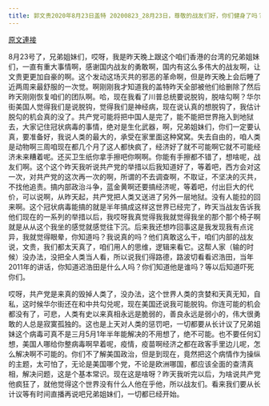 ```yaml
---
title: 郭文贵2020年8月23日盖特 20200823_28月23日，尊敬的战友们好，你们健身了吗？你们传播C C P病毒香港危机真相了吗？一切都已经开始了！
---
```


[原文連接](https://gnews.org/ThreadView/53482106)

8月23号了，兄弟姐妹们，哎呀，我是昨天晚上跟这个咱们香港的台湾的兄弟姐妹们，一直有重大事情啊，感谢国内战友的勇敢啊，国内有这么多伟大的战友啊，让文贵更更加自豪的啊。这个发动这场灭共的邪恶的革命啊，但是昨天晚上会后睡了近两周来最舒服的一次觉。啊刚刚我才知道我的盖特昨天全部被他们给删除了然后昨天刚刚恢复咱们的团队啊。哈，现在我看了川普总统要说脱钩，脱啥勾啊？华尔街美国人觉得我们是说脱钩，觉得我们是神经病，现在说认真的想脱钩了，我估计脱勾的机会真的没了。共产党可能将把中国人是完了，能不能把世界拖入到地狱去，大家记住冠状病毒的事情，绝对是生化武器，啊，兄弟姐妹们，你们一定要认真，要准备好，我说人类的最大的，承受在家里面这种窝窝。失去自由的，咱人类是动物啊三周咱现在都几个月了这人都快疯了，经济好了就不可能啊它就不可能经济未来糟着呢。还买卫生纸你拿手擦吧你啊啊。你能有手擦都不错了，想啥呢，战友们啊。这个这个昨天我听说共产党的举措以后我知道好了，等着吧，西方会对这一次，对共产党的这次再一次的啊，所谓的不去调查啊，不取证，不坚决的灭共，不找他追责。搞内部政治斗争，蓝金黄啊还要搞经济呢，等着吧，付出巨大的代价，可以说啊，从昨天起，共产党把人类又送进了另外一层地狱。没有人能拉的回来啊。这个冠状病毒能搞的就是半年搞成这样这世界已经完了，昨天当战友告诉我他们现在的一系列的举措以后，我哎呀我真觉得我我就觉得我坐的那个那个椅子啊就是从从这个我坐的感觉就感觉往下沉。后来我还想咋回事这是我发现我有点诧异，我就觉得眼晕，你知道吗？我说真的吗？他们真敢这么干，咱们内部的战友说，文贵，我们都太天真了，咱们用人的思维，逻辑来看它。这帮人家（输的时候）没办法，没把全人类当人看，所以说我们得路德，路波切看看迟浩田，当年2011年的讲话，你知道迟浩田是什么人吗？你们知道他是谁吗？等以后知道吓死你们。

  哎呀，共产党是来真的毁掉人类了，没办法，这个世界人类的贪婪和天真无知，自私，这时候华尔街还在和中共勾兑呢，现在美国还说我可能脱钩。你连可能的机会都没有了，可悲，人类有史以来真相永远是脆弱的，善良永远是弱小的，伟大很勇敢的人总是寂寞孤独的。这也是上天对人类的惩罚吧，一切都要从长计议了兄弟姐妹这个病毒可真不是三月5月1年半年能解决的不用想了，绝不可能。也不要任何幻想，美国人哪给你整病毒啊早着呢，疫情，疫苗啊经济之都在政客手里边儿呢，怎么解决啊不可能的。你们不了解美国政治，但是到现在，竟然把这个病情作为操纵的主题，太可怕了，无论是美国哪个党，不论是欧洲哪国，都应该全面的查清真相，解决问题，这是个基本常识。现在这是啥呀？昨天我听完以后，为啥说共产党他疯狂了，就他觉得这个世界没有什么人他在乎他，所以战友们。看来我们要从长计议等有时间直播再说吧兄弟姐妹们，一切都已经开始。
